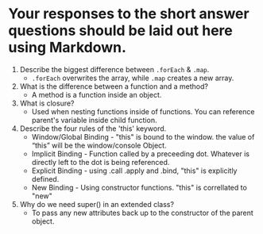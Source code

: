 # Your responses to the short answer questions should be laid out here using Markdown.
1. Describe the biggest difference between `.forEach` & `.map`.
   - `.forEach` overwrites the array, while `.map` creates a new array.
2. What is the difference between a function and a method?
   - A method is a function inside an object.
3. What is closure?
   - Used when nesting functions inside of functions. You can reference parent's variable inside child function. 
4. Describe the four rules of the 'this' keyword.
   - Window/Global Binding - "this" is bound to the window. the value of “this” will be the window/console Object.
   - Implicit Binding - Function called by a preceeding dot. Whatever is directly left to the dot is being referenced.
   - Explicit Binding - using .call .apply and .bind, "this" is explicitly defined.
   - New Binding - Using constructor functions. "this" is correllated to "new"
5. Why do we need super() in an extended class?
   - To pass any new attributes back up to the constructor of the parent object.
